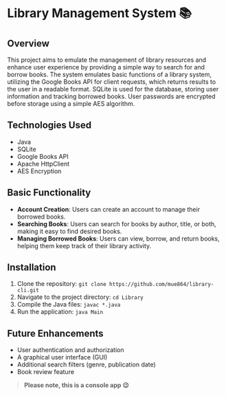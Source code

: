 # Library Management System 📚

## Overview
This project aims to emulate the management of library resources and enhance user experience by providing a simple way to search for and borrow books. The system emulates basic functions of a library system, utilizing the Google Books API for client requests, which returns results to the user in a readable format. SQLite is used for the database, storing user information and tracking borrowed books. User passwords are encrypted before storage using a simple AES algorithm.

## Technologies Used
- Java
- SQLite
- Google Books API
- Apache HttpClient
- AES Encryption

## Basic Functionality
- **Account Creation**: Users can create an account to manage their borrowed books.
- **Searching Books**: Users can search for books by author, title, or both, making it easy to find desired books.
- **Managing Borrowed Books**: Users can view, borrow, and return books, helping them keep track of their library activity.

## Installation
1. Clone the repository: `git clone https://github.com/mue864/library-cli.git`
2. Navigate to the project directory: `cd Library`
3. Compile the Java files: `javac *.java`
4. Run the application: `java Main`

## Future Enhancements
- User authentication and authorization
- A graphical user interface (GUI)
- Additional search filters (genre, publication date)
- Book review feature

> **Please note, this is a console app 😉**

